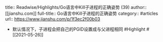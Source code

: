 title:: Readwise/Highlights/Go语言中Kill子进程的正确姿势 (39)
author:: [[jianshu.com]]
full-title:: Go语言中Kill子进程的正确姿势
category:: #articles
url:: https://www.jianshu.com/p/1f3ec2f00b03

- 默认情况下，子进程会把自己的PGID设置成与父进程相同 #Highlight #[[2021-05-26]]